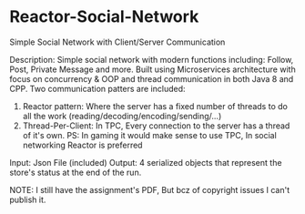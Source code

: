 # Reactor-Social-Network
Simple Social Network with Client/Server Communication  

Description: Simple social network with modern functions including: Follow, Post, Private Message and more. Built using Microservices architecture with focus on concurrency & OOP 
and thread communication in both Java 8 and CPP.  Two communication patters are included:  
1) Reactor pattern: Where the server has a fixed number of threads to do all the work (reading/decoding/encoding/sending/...)  
2) Thread-Per-Client: In TPC, Every connection to the server has a thread of it's own. PS: In gaming it would make sense to use TPC, In social networking Reactor is preferred

Input: Json File (included)
Output: 4 serialized objects that represent the store's status at the end of the run.  

NOTE: I still have the assignment's PDF, But bcz of copyright issues I can't publish it.
